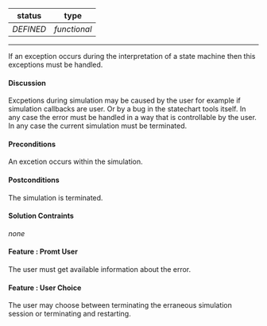 status | type
------ | ----
_DEFINED_ | _functional_

---
If an exception occurs during the interpretation of a state machine then this exceptions must be handled. 

#### Discussion
Excpetions during simulation may be caused by the user for example if simulation callbacks are user. Or by a bug in the statechart
tools itself. In any case the error must be handled in a way that is controllable by the user. In any case the current simulation 
must be terminated. 

#### Preconditions
An excetion occurs within the simulation.

#### Postconditions
The simulation is terminated.

#### Solution Contraints
_none_

#### Feature : Promt User
The user must get available information about the error.

#### Feature : User Choice
The user may choose between terminating the erraneous simulation session or terminating and restarting.
